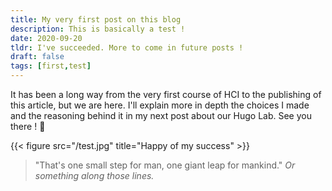 ```yaml
---
title: My very first post on this blog
description: This is basically a test !
date: 2020-09-20
tldr: I've succeeded. More to come in future posts !
draft: false
tags: [first,test]
---
```

It has been a long way from the very first course of HCI to the publishing of this article, but we are here. I'll explain more in depth the choices I made and the reasoning behind it in my next post about our Hugo Lab. See you there ! :wave:

{{< figure src="/test.jpg" title="Happy of my success" >}}

>"That's one small step for man, one giant leap for mankind." *Or something along those lines.*


